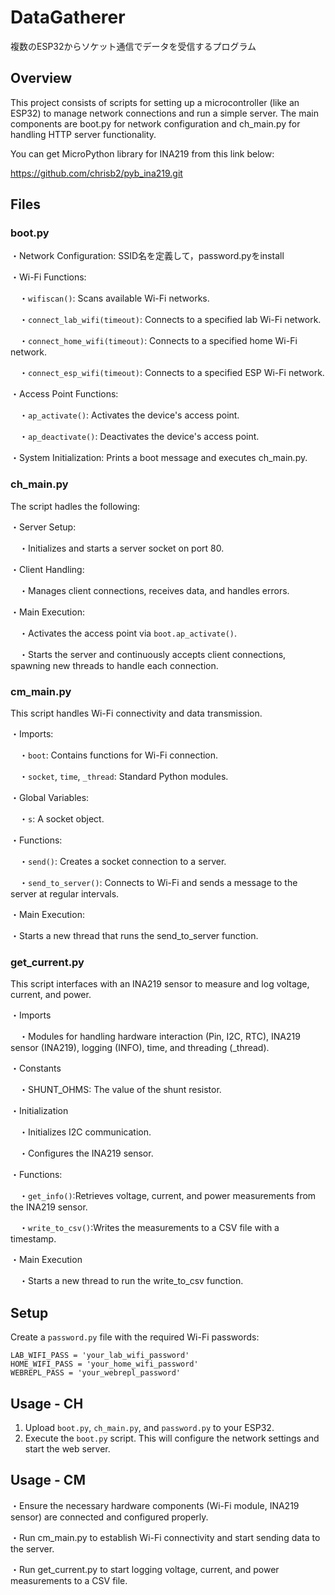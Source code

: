 # DataGatherer
複数のESP32からソケット通信でデータを受信するプログラム

## Overview
This project consists of scripts for setting up a microcontroller (like an ESP32) to manage network connections and run a simple server. The main components are boot.py for network configuration and ch_main.py for handling HTTP server functionality.

You can get MicroPython library for INA219 from this link below:

<https://github.com/chrisb2/pyb_ina219.git> 

## Files
### boot.py

・Network Configuration: SSID名を定義して，password.pyをinstall 

・Wi-Fi Functions:

&emsp;・`wifiscan()`: Scans available Wi-Fi networks.

&emsp;・`connect_lab_wifi(timeout)`: Connects to a specified lab Wi-Fi network.

&emsp;・`connect_home_wifi(timeout)`: Connects to a specified home Wi-Fi network.

&emsp;・`connect_esp_wifi(timeout)`: Connects to a specified ESP Wi-Fi network.

・Access Point Functions:

&emsp;・`ap_activate()`: Activates the device's access point.

&emsp;・`ap_deactivate()`: Deactivates the device's access point.

・System Initialization: Prints a boot message and executes ch_main.py.

### ch_main.py
The script hadles the following:

・Server Setup:

&emsp;・Initializes and starts a server socket on port 80.

・Client Handling:

&emsp;・Manages client connections, receives data, and handles errors.

・Main Execution:

&emsp;・Activates the access point via `boot.ap_activate()`.

&emsp;・Starts the server and continuously accepts client connections, spawning new threads to handle each connection.

### cm_main.py
This script handles Wi-Fi connectivity and data transmission.

・Imports:

&emsp;・`boot`: Contains functions for Wi-Fi connection.

&emsp;・`socket`, `time`, `_thread`: Standard Python modules.

・Global Variables:

&emsp;・`s`: A socket object.

・Functions:

&emsp;・`send()`: Creates a socket connection to a server.

&emsp;・`send_to_server()`: Connects to Wi-Fi and sends a message to the server at regular intervals.

・Main Execution:

・Starts a new thread that runs the send_to_server function.

### get_current.py
This script interfaces with an INA219 sensor to measure and log voltage, current, and power.

・Imports

&emsp;・Modules for handling hardware interaction (Pin, I2C, RTC), INA219 sensor (INA219), logging (INFO), time, and threading (_thread).

・Constants

&emsp;・SHUNT_OHMS: The value of the shunt resistor.

・Initialization

&emsp;・Initializes I2C communication.

&emsp;・Configures the INA219 sensor.

・Functions:

&emsp;・`get_info()`:Retrieves voltage, current, and power measurements from the INA219 sensor.

&emsp;・`write_to_csv()`:Writes the measurements to a CSV file with a timestamp.

・Main Execution

&emsp;・Starts a new thread to run the write_to_csv function.

## Setup
Create a `password.py` file with the required Wi-Fi passwords:

```
LAB_WIFI_PASS = 'your_lab_wifi_password'
HOME_WIFI_PASS = 'your_home_wifi_password'
WEBREPL_PASS = 'your_webrepl_password'
```

## Usage - CH
1. Upload `boot.py`, `ch_main.py`, and `password.py` to your ESP32.
2. Execute the `boot.py` script. This will configure the network settings and start the web server.


## Usage - CM

・Ensure the necessary hardware components (Wi-Fi module, INA219 sensor) are connected and configured properly.

・Run cm_main.py to establish Wi-Fi connectivity and start sending data to the server.

・Run get_current.py to start logging voltage, current, and power measurements to a CSV file.
